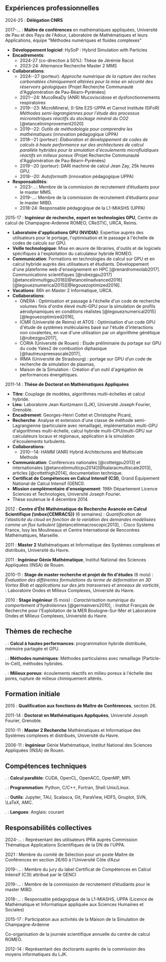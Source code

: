 <div class="cv">


## Expériences professionnelles

2024-25
:    **Délégation CNRS**

2017-...
:    **Maître de conférences** en mathématiques appliquées, Université de
     Pau et des Pays de l'Adour, Laboratoire de Mathématiques et leurs
     Applications, équipe "Méthodes numériques et fluides complexes"

* **Développement logiciel**: HySoP : Hybrid Simulation with Particles
* **Encadrements**:
    * 2024-27 (co-direction à 50%): Thèse de Jérémie Racot
    * 2023-24: Alternance Recherche Master 2 MMS
* **Collaborations**:
    * 2024--27 (porteur): *Approche numérique de la rupture des roches
    carbonatées chimiquement altérées pour la mise en sécurité des
    réservoirs géologiques* (Projet Recherche Communauté d'Agglomération de
Pau-Béarn-Pyrénées)
    * 2021--24: MucoReaDy (ANR) Mucoviscidose et
dysfonctionnements respiratoires
    * 2019--23: MicroMineral, (I-Site E2S-UPPA et Carnot
Institute ISIFoR) *Méthodes semi-lagrangiennes pour l'étude des
processus micrométriques réactifs du stockage minéral du CO2* [@etancelinimprovement2020]
    * 2019--22: *Outils de méthodologie pour comprendre les
      mathématiques* (innovation pédagogique UPPA)
    * 2018--21 (porteur): *Élaboration et développement de codes de
calculs à haute performance sur des architectures de calcul parallèle
hybrides pour la simulation d'écoulements microfluidiques réactifs en
milieux poreux* (Projet Recherche Communauté d'Agglomération de
Pau-Béarn-Pyrénées)
    * 2019--20 (porteur): DARI machine de      calcul Jean Zay, 25k heures GPU.
    * 2018--20: *Autoformath* (innovation pédagogique UPPA)
* **Responsabilités**:
    * 2023-...: Membre de la commission de recrutement d’étudiants pour le master MMS.
    * 2019-...: Membre de la commission de recrutement d’étudiants pour le master MIBD.
    * 2018-24: Responsable pédagogique de la L1-MIASHS (UPPA)

2015-17
:    **Ingénieur de recherche, expert en technologies GPU**, Centre de calcul de Champagne-Ardenne ROMEO, CReSTIC, URCA, Reims.

* **Laboratoire d'applications GPU (NVIDIA)**: Expertise auprès des utilisateurs pour le portage, l'optimisation et le passage à l'échelle de codes de calculs sur GPU.
* **Veille technologique**: Mise en œuvre de librairies, d'outils et de logiciels spécifiques à l'exploitation du calculateur hybride ROMEO.
* **Communication**: Formations en technologies de calcul sur GPU et
  en calcul hybride auprès des utilisateurs et
  étudiants. Développement d'une plateforme web d'enseignement en HPC [@renardromeolab2017]. Communications scientifiques [@rubezgpu2017][@etancelinmultigpu2016][@etancelinadvanced2016][@legoueznumerical2015][@legouezoptimized2016].
* **Vacations**: 86h en Master 2 Informatique, URCA.
* **Collaborations**:
    * ONERA : Optimisation et passage à l'échelle d'un code de recherche volumes finis d'ordre élevé multi-GPU pour la simulation de profils aérodynamiques en conditions réalistes [@legoueznumerical2015][@legouezoptimized2016],
    * ICMR (Université de Reims) et ATOS : Optimisation d'un code GPU d'étude de systèmes moléculaires basé sur l'étude d'interactions non covalentes, en vue d'une utilisation par un algorithme génétique [@rubezgpu2017],
    * CORIA (Université de Rouen) : Étude préliminaire du portage sur
      GPU du code Yales2 de combustion diphasique [@hautreuxpreexascale2017],
	* IRMA (Université de Strasbourg) : portage sur GPU d’un code de recherche de simulation de plasmas,
	* Maison de la Simulation : Création d'un outil d'agrégation de performances énergétiques.


<!-- 10/2015 -->
<!-- :     **Rapid Analytics and Model Prototyping** (2 jours) -->
<!-- :     *Challenge de classification d'images d'insectes pollenisateurs par deep learning sur GPU* -->
<!-- :     Laboratoire de l'Accélérateur Linéaire, Université de Paris Sud et Musée National d'Histoire Naturelle. -->

2011-14
:    **Thèse de Doctorat en Mathématiques Appliquées**

* **Titre**: Couplage de modèles, algorithmes multi-échelles et calcul hybride.
* **Lieu**: Laboratoire Jean Kuntzmann (LJK), Université Joseph  Fourier, Grenoble.
* **Encadrement**: Georges-Henri Cottet et Christophe Picard,
* **Recherche**: Analyse et extension d'une classe de méthode semi-Lagrangienne (particulaire avec remaillage), implémentation multi-GPU d'algorithmes multi-échelle, calcul hybride multi-CPU/multi-GPU sur calculateurs locaux et régionaux, application à la simulation d'écoulements turbulents.
* **Collaborations**:
    * 2010--14: HAMM (ANR) Hybrid Architectures and Multiscale Methods
* **Communication**: Conférences nationales [@cottetgpu2013] et internationales [@etancelinmulticpu2014][@balaracmultiscale2013], articles [@cottethigh2014], documentation technique.
* **Certificat de Compétences en Calcul Intensif (C3I)**, Grand Équipement National de Calcul Intensif (GENCI).
* **Mission complémentaire d'enseignement**: 198h Département Licence Sciences et Technologies, Université Joseph Fourier.
* Thèse soutenue le 4 décembre 2014.


<!-- 03/2013 -->
<!-- :     **Semaine d'Étude Mathématiques et Entreprises (SEME)** (1 semaine) -->
<!-- :     *Représentation des fonctions de réponse radiométrique*, -->
<!-- :     Kolor et Laboratoire Jean Kuntzmann, Grenoble. -->

2012
:     **Centre d’Été Mathématique de Recherche Avancée en Calcul Scientifique (\mbox{CEMRACS})** (6 semaines)
:     *Quantification de l'élasticité du cloud en fonction de la variation des demandes modélisées comme un flux  turbulent* [@etancelinmacroscopic2013],
:     Cisco Systems France, Issy les Moulineaux et Centre International de Rencontres Mathématiques, Marseille.

2011
:     **Master 2** Mathématiques et Informatique des Systèmes complexes et distribués, Université du Havre.

2011
:     **Ingénieur Génie Mathématique**, Institut National des Sciences Appliquées (INSA) de Rouen.

2010-11
:     **Stage de master recherche et projet de fin d'études** (6 mois)
:     *Évaluation des différentes formulations du terme de déformation en 3D Vortex Blob et applications sur des jets transverses et anneaux de vorticité*,
:     Laboratoire Ondes et Milieux Complexes, Université du Havre.

2010
:     **Stage ingénieur** (5 mois)
:     *Caractérisation numérique du comportement d'hydroliennes* [@germainvers2010],
:     Institut Français de Recherche pour l'Exploitation de la MER Boulogne-Sur-Mer et Laboratoire Ondes et Milieux Complexes, Université du Havre.

## Thèmes de recheche

.
:    **Calcul à hautes performances**: programmation hybride
     distribuée, mémoire partagée et GPU.

.
:    **Méthodes numériques**: Méthodes particulaires avec remaillage
     (Particle-In-Cell), méthodes hybrides.

.
:    **Milieux poreux**: écoulements réactifs en milieu poreux à
     l'échelle des pores, rupture de milieux chimiquement altérés.

## Formation initiale

2015
:    **Qualification aux fonctions de Maître de Conférences**, section 26.

2011-14
:    **Doctorat en Mathématiques Appliquées**, Université Joseph Fourier, Grenoble.

<!-- * **Titre**: Couplage de modèles, algorithmes multi-échelles et calcul hybride. -->
<!-- * **Lieu**: Université Joseph Fourier, Grenoble. -->
<!-- * **Jury**: -->
<!--     * Stéphane Labbé, PR, Université Joseph Fourier (Président), -->
<!--     * Florian De Vuyst, PR, École Normale Supérieure de Cachan (Rapporteur), -->
<!--     * Philippe Helluy, PR, Université de Strasbourg (Rapporteur), -->
<!--     * Guillaume Balarac, MCF, Grenoble INP (Examinateur), -->
<!--     * Georges-Henri Cottet, PR, Université Joseph Fourier (Directeur de thèse), -->
<!--     * Alexis Herault, MCF, Conservatoire National des Arts et Métiers (Examinateur), -->
<!--     * Christophe Picard MCF, Grenoble INP (Co-Directeur de thèse), -->
<!--     * Christophe Prud'homme, PR, Université de Strasbourg (Examinateur), -->
<!--     * Jean-Baptiste Lagaert, MCF, Université Paris-Sud (Invité). -->
<!-- * **Financement**: projet ANR HAMM (ANR-10-COSI-0009). -->

2010-11
:    **Master 2 Recherche** Mathématiques et Informatique des Systèmes complexes et distribués, Université du Havre.

2006-11
:    **Ingénieur** Génie Mathématique, Institut National des Sciences Appliquées (INSA) de Rouen.



## Compétences techniques

.
:    **Calcul parallèle**: CUDA, OpenCL, OpenACC, OpenMP, MPI.

.
:    **Programmation**:    Python, C/C++, Fortran, Shell Unix/Linux.

.
:    **Outils**:    Jupyter, TAU, Scalasca, Git, ParaView, HDF5,
     Gnuplot, SVN, \LaTeX, AMC.

.
:    **Langues**:    Anglais: courant <!-- (TOEIC: 830/990, 2010) -->

## Responsabilités collectives

2024-...
:    Représentant des utilisateurs IPRA auprès Commission Thématique Applications Scientifiques de la DN de l'UPPA.

2021
:    Membre du comité de Sélection pour un poste Maitre de Conférences en section 26/60 à l’Université Côte d’Azur

2019-...
:    Membre du jury du label Certificat de Compétences en Calcul
     Intensif (C3I) attribué par le GENCI

2019-...
:    Membre de la commission de recrutement d’étudiants pour le master MIBD.


2018-...
:     Responsable pédagogique de la L1-MIASHS, UPPA (Licence de
      Mathématique et Informatique appliquée aux Sciences Humaines et Sociales)

2015-17
:     Participation aux activités de la Maison de la Simulation de
Champagne-Ardenne

Co-organisation de la journée scientifique annuelle du centre de
  calcul ROMEO.

2012-14
:     Représentant des doctorants auprès de la commission des moyens informatiques du LJK.

<!-- 10/2012 -->
<!-- :     Organisation de la journée de rentée des doctorants et post-doctorants du LJK. -->


<!-- ## Centres d'intérêts -->
<!-- * Sports de montagne (randonnée, ski, course à pied), saxophone, piano, jeux de société, cuisine. -->



</div>
